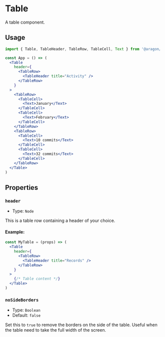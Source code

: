 # Table

A table component.

## Usage

```jsx
import { Table, TableHeader, TableRow, TableCell, Text } from '@aragon/ui'

const App = () => (
  <Table
    header={
      <TableRow>
        <TableHeader title="Activity" />
      </TableRow>
    }
  >
    <TableRow>
      <TableCell>
        <Text>January</Text>
      </TableCell>
      <TableCell>
        <Text>February</Text>
      </TableCell>
    </TableRow>
    <TableRow>
      <TableCell>
        <Text>10 commits</Text>
      </TableCell>
      <TableCell>
        <Text>32 commits</Text>
      </TableCell>
    </TableRow>
  </Table>
)
```

## Properties

### `header`

- Type: `Node`

This is a table row containing a header of your choice.

#### Example:

```jsx
const MyTable = (props) => (
  <Table
    header={
      <TableRow>
        <TableHeader title="Records" />
      </TableRow>
    }
  >
    {/* Table content */}
  </Table>
)
```

### `noSideBorders`

- Type: `Boolean`
- Default: `false`

Set this to `true` to remove the borders on the side of the table. Useful when the table need to take the full width of the screen.
